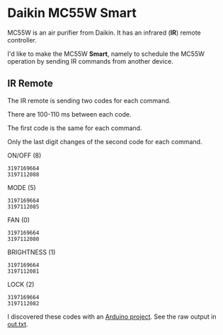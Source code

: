 # Daikin MC55W Smart

MC55W is an air purifier from Daikin. It has an infrared (**IR**) remote controller.

I'd like to make the MC55W **Smart**, namely to schedule the MC55W operation by sending IR commands from another device.

## IR Remote

The IR remote is sending two codes for each command.

There are 100-110 ms between each code.

The first code is the same for each command.

Only the last digit changes of the second code for each command.

ON/OFF (8)

    3197169664
    3197112088

MODE (5)

    3197169664 
    3197112085

FAN (0)

    3197169664
    3197112080

BRIGHTNESS (1)

    3197169664
    3197112081

LOCK (2)

    3197169664
    3197112082

I discovered these codes with an [Arduino project](https://create.arduino.cc/projecthub/electropeak/use-an-ir-remote-transmitter-and-receiver-with-arduino-1e6bc8).
See the raw output in [out.txt](out.txt).
